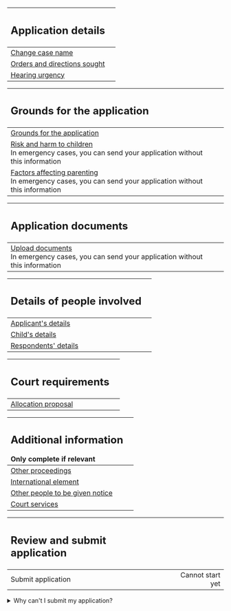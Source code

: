 <div class='width-50'>
<br/>


| <h2 class="govuk-heading-m govuk-!-margin-0">Application details</h2> | |
| :--- | ---: |
| <a href='/case/PUBLICLAW/CARE_SUPERVISION_EPO/10/trigger/changeCaseName'>Change case name</a> | <div class="govuk-!-display-block govuk-!-text-align-right"> </div> |
| <a href='/case/PUBLICLAW/CARE_SUPERVISION_EPO/10/trigger/ordersNeeded'>Orders and directions sought</a> | <div class="govuk-!-display-block govuk-!-text-align-right"> </div> |
| <a href='/case/PUBLICLAW/CARE_SUPERVISION_EPO/10/trigger/hearingNeeded'>Hearing urgency</a> | <div class="govuk-!-display-block govuk-!-text-align-right"> </div> |


| <h2 class="govuk-heading-m govuk-!-margin-0">Grounds for the application</h2> | |
| :--- | ---: |
| <a href='/case/PUBLICLAW/CARE_SUPERVISION_EPO/10/trigger/enterGrounds'>Grounds for the application</a> | <div class="govuk-!-display-block govuk-!-text-align-right"> </div> |
| <a href='/case/PUBLICLAW/CARE_SUPERVISION_EPO/10/trigger/enterRiskHarm'>Risk and harm to children</a> <div class='govuk-hint govuk-!-font-size-14'>In emergency cases, you can send your application without this information</div> | <div class="govuk-!-display-block govuk-!-text-align-right"> </div> |
| <a href='/case/PUBLICLAW/CARE_SUPERVISION_EPO/10/trigger/enterParentingFactors'>Factors affecting parenting</a> <div class='govuk-hint govuk-!-font-size-14'>In emergency cases, you can send your application without this information</div> | <div class="govuk-!-display-block govuk-!-text-align-right"> </div> |


| <h2 class="govuk-heading-m govuk-!-margin-0">Application documents</h2> | |
| :--- | ---: |
| <a href='/case/PUBLICLAW/CARE_SUPERVISION_EPO/10/trigger/uploadDocuments'>Upload documents</a> <div class='govuk-hint govuk-!-font-size-14'>In emergency cases, you can send your application without this information</div> | <div class="govuk-!-display-block govuk-!-text-align-right"> </div> |


| <h2 class="govuk-heading-m govuk-!-margin-0">Details of people involved</h2> | |
| :--- | ---: |
| <a href='/case/PUBLICLAW/CARE_SUPERVISION_EPO/10/trigger/enterLocalAuthority'>Applicant's details</a> | <div class="govuk-!-display-block govuk-!-text-align-right"> </div> |
| <a href='/case/PUBLICLAW/CARE_SUPERVISION_EPO/10/trigger/enterChildren'>Child's details</a> | <div class="govuk-!-display-block govuk-!-text-align-right"> </div> |
| <a href='/case/PUBLICLAW/CARE_SUPERVISION_EPO/10/trigger/enterRespondents'>Respondents' details</a> | <div class="govuk-!-display-block govuk-!-text-align-right"> </div> |


| <h2 class="govuk-heading-m govuk-!-margin-0">Court requirements</h2> | |
| :--- | ---: |
| <a href='/case/PUBLICLAW/CARE_SUPERVISION_EPO/10/trigger/otherProposal'>Allocation proposal</a> | <div class="govuk-!-display-block govuk-!-text-align-right"> </div> |


| <h2 class="govuk-heading-m govuk-!-margin-0">Additional information</h2> <div class='govuk-inset-text govuk-!-margin-0 govuk-!-font-size-16'>Only complete if relevant</div> | |
| :--- | ---: |
| <a href='/case/PUBLICLAW/CARE_SUPERVISION_EPO/10/trigger/otherProceedings'>Other proceedings</a> | <div class="govuk-!-display-block govuk-!-text-align-right"> </div> |
| <a href='/case/PUBLICLAW/CARE_SUPERVISION_EPO/10/trigger/enterInternationalElement'>International element</a> | <div class="govuk-!-display-block govuk-!-text-align-right"> </div> |
| <a href='/case/PUBLICLAW/CARE_SUPERVISION_EPO/10/trigger/enterOthers'>Other people to be given notice</a> | <div class="govuk-!-display-block govuk-!-text-align-right"> </div> |
| <a href='/case/PUBLICLAW/CARE_SUPERVISION_EPO/10/trigger/attendingHearing'>Court services</a> | <div class="govuk-!-display-block govuk-!-text-align-right"> </div> |


| <h2 class="govuk-heading-m govuk-!-margin-0">Review and submit application</h2> | |
| :--- | ---: |
| <a>Submit application</a> | <div class="govuk-!-display-block govuk-!-text-align-right"> <span class='govuk-tag govuk-tag--grey'>Cannot start yet</span> </div> |

</div>

<details class='govuk-details'>
<summary class='govuk-details__summary'>
<span class='govuk-details__summary-text'>
Why can't I submit my application?
</span>
</summary>
<div class='govuk-details__text'>

Enter a case name in <a href="/case/PUBLICLAW/CARE_SUPERVISION_EPO/10/trigger/changeCaseName">Change case name</a>

Add the orders and directions sought in <a href="/case/PUBLICLAW/CARE_SUPERVISION_EPO/10/trigger/ordersNeeded">Orders and directions sought</a>

Add the hearing urgency details in <a href="/case/PUBLICLAW/CARE_SUPERVISION_EPO/10/trigger/hearingNeeded">Hearing urgency</a>

Add the grounds for the application in <a href="/case/PUBLICLAW/CARE_SUPERVISION_EPO/10/trigger/enterGrounds">Grounds for the application</a>

Add applicant's details in <a href="/case/PUBLICLAW/CARE_SUPERVISION_EPO/10/trigger/enterLocalAuthority">Applicant's details</a>

Add the child's details in <a href="/case/PUBLICLAW/CARE_SUPERVISION_EPO/10/trigger/enterChildren">Child's details</a>

Add the respondents' details in <a href="/case/PUBLICLAW/CARE_SUPERVISION_EPO/10/trigger/enterRespondents">Respondents' details</a>

Add the allocation proposal in <a href="/case/PUBLICLAW/CARE_SUPERVISION_EPO/10/trigger/otherProposal">Allocation proposal</a>
</div>
</details>
